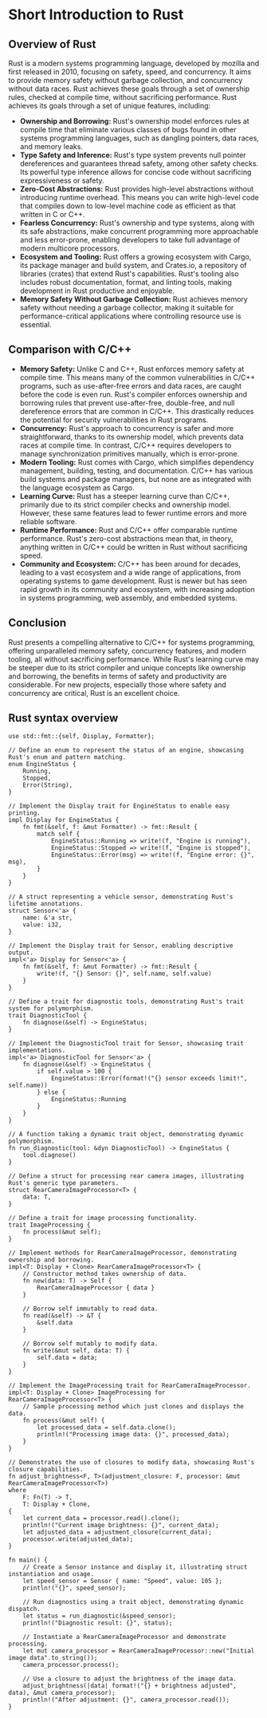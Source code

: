 # Short Introduction to Rust

## Overview of Rust
Rust is a modern systems programming language, developed by mozilla and first released in 2010, focusing on safety, speed, and concurrency. It aims to provide memory safety without garbage collection, and concurrency without data races. Rust achieves these goals through a set of ownership rules, checked at compile time, without sacrificing performance. Rust achieves its goals through a set of unique features, including:

- **Ownership and Borrowing:** Rust's ownership model enforces rules at compile time that eliminate various classes of bugs found in other systems programming languages, such as dangling pointers, data races, and memory leaks.
- **Type Safety and Inference:** Rust's type system prevents null pointer dereferences and guarantees thread safety, among other safety checks. Its powerful type inference allows for concise code without sacrificing expressiveness or safety.
- **Zero-Cost Abstractions:** Rust provides high-level abstractions without introducing runtime overhead. This means you can write high-level code that compiles down to low-level machine code as efficient as that written in C or C++.
- **Fearless Concurrency:** Rust's ownership and type systems, along with its safe abstractions, make concurrent programming more approachable and less error-prone, enabling developers to take full advantage of modern multicore processors.
- **Ecosystem and Tooling:** Rust offers a growing ecosystem with Cargo, its package manager and build system, and Crates.io, a repository of libraries (crates) that extend Rust's capabilities. Rust's tooling also includes robust documentation, format, and linting tools, making development in Rust productive and enjoyable.
- **Memory Safety Without Garbage Collection:** Rust achieves memory safety without needing a garbage collector, making it suitable for performance-critical applications where controlling resource use is essential.

## Comparison with C/C++

- **Memory Safety:** Unlike C and C++, Rust enforces memory safety at compile time. This means many of the common vulnerabilities in C/C++ programs, such as use-after-free errors and data races, are caught before the code is even run. Rust's compiler enforces ownership and borrowing rules that prevent use-after-free, double-free, and null dereference errors that are common in C/C++. This drastically reduces the potential for security vulnerabilities in Rust programs.
- **Concurrency:** Rust's approach to concurrency is safer and more straightforward, thanks to its ownership model, which prevents data races at compile time. In contrast, C/C++ requires developers to manage synchronization primitives manually, which is error-prone.
- **Modern Tooling:** Rust comes with Cargo, which simplifies dependency management, building, testing, and documentation. C/C++ has various build systems and package managers, but none are as integrated with the language ecosystem as Cargo.
- **Learning Curve:** Rust has a steeper learning curve than C/C++, primarily due to its strict compiler checks and ownership model. However, these same features lead to fewer runtime errors and more reliable software.
- **Runtime Performance:** Rust and C/C++ offer comparable runtime performance. Rust's zero-cost abstractions mean that, in theory, anything written in C/C++ could be written in Rust without sacrificing speed.
- **Community and Ecosystem:** C/C++ has been around for decades, leading to a vast ecosystem and a wide range of applications, from operating systems to game development. Rust is newer but has seen rapid growth in its community and ecosystem, with increasing adoption in systems programming, web assembly, and embedded systems.

## Conclusion
Rust presents a compelling alternative to C/C++ for systems programming, offering unparalleled memory safety, concurrency features, and modern tooling, all without sacrificing performance. While Rust's learning curve may be steeper due to its strict compiler and unique concepts like ownership and borrowing, the benefits in terms of safety and productivity are considerable. For new projects, especially those where safety and concurrency are critical, Rust is an excellent choice.


## Rust syntax overview
```rust,editable
use std::fmt::{self, Display, Formatter};

// Define an enum to represent the status of an engine, showcasing Rust's enum and pattern matching.
enum EngineStatus {
    Running,
    Stopped,
    Error(String),
}

// Implement the Display trait for EngineStatus to enable easy printing.
impl Display for EngineStatus {
    fn fmt(&self, f: &mut Formatter) -> fmt::Result {
        match self {
            EngineStatus::Running => write!(f, "Engine is running"),
            EngineStatus::Stopped => write!(f, "Engine is stopped"),
            EngineStatus::Error(msg) => write!(f, "Engine error: {}", msg),
        }
    }
}

// A struct representing a vehicle sensor, demonstrating Rust's lifetime annotations.
struct Sensor<'a> {
    name: &'a str,
    value: i32,
}

// Implement the Display trait for Sensor, enabling descriptive output.
impl<'a> Display for Sensor<'a> {
    fn fmt(&self, f: &mut Formatter) -> fmt::Result {
        write!(f, "{} Sensor: {}", self.name, self.value)
    }
}

// Define a trait for diagnostic tools, demonstrating Rust's trait system for polymorphism.
trait DiagnosticTool {
    fn diagnose(&self) -> EngineStatus;
}

// Implement the DiagnosticTool trait for Sensor, showcasing trait implementations.
impl<'a> DiagnosticTool for Sensor<'a> {
    fn diagnose(&self) -> EngineStatus {
        if self.value > 100 {
            EngineStatus::Error(format!("{} sensor exceeds limit!", self.name))
        } else {
            EngineStatus::Running
        }
    }
}

// A function taking a dynamic trait object, demonstrating dynamic polymorphism.
fn run_diagnostic(tool: &dyn DiagnosticTool) -> EngineStatus {
    tool.diagnose()
}

// Define a struct for processing rear camera images, illustrating Rust's generic type parameters.
struct RearCameraImageProcessor<T> {
    data: T,
}

// Define a trait for image processing functionality.
trait ImageProcessing {
    fn process(&mut self);
}

// Implement methods for RearCameraImageProcessor, demonstrating ownership and borrowing.
impl<T: Display + Clone> RearCameraImageProcessor<T> {
    // Constructor method takes ownership of data.
    fn new(data: T) -> Self {
        RearCameraImageProcessor { data }
    }

    // Borrow self immutably to read data.
    fn read(&self) -> &T {
        &self.data
    }

    // Borrow self mutably to modify data.
    fn write(&mut self, data: T) {
        self.data = data;
    }
}

// Implement the ImageProcessing trait for RearCameraImageProcessor.
impl<T: Display + Clone> ImageProcessing for RearCameraImageProcessor<T> {
    // Sample processing method which just clones and displays the data.
    fn process(&mut self) {
        let processed_data = self.data.clone();
        println!("Processing image data: {}", processed_data);
    }
}

// Demonstrates the use of closures to modify data, showcasing Rust's closure capabilities.
fn adjust_brightness<F, T>(adjustment_closure: F, processor: &mut RearCameraImageProcessor<T>)
where
    F: Fn(T) -> T,
    T: Display + Clone,
{
    let current_data = processor.read().clone();
    println!("Current image brightness: {}", current_data);
    let adjusted_data = adjustment_closure(current_data);
    processor.write(adjusted_data);
}

fn main() {
    // Create a Sensor instance and display it, illustrating struct instantiation and usage.
    let speed_sensor = Sensor { name: "Speed", value: 105 };
    println!("{}", speed_sensor);

    // Run diagnostics using a trait object, demonstrating dynamic dispatch.
    let status = run_diagnostic(&speed_sensor);
    println!("Diagnostic result: {}", status);

    // Instantiate a RearCameraImageProcessor and demonstrate processing.
    let mut camera_processor = RearCameraImageProcessor::new("Initial image data".to_string());
    camera_processor.process();

    // Use a closure to adjust the brightness of the image data.
    adjust_brightness(|data| format!("{} + brightness adjusted", data), &mut camera_processor);
    println!("After adjustment: {}", camera_processor.read());
}


```
